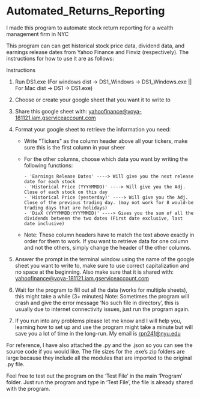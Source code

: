 # Automated_Returns_Reporting
I made this program to automate stock return reporting for a wealth management firm in NYC

This program can can get historical stock price data, dividend data, and earnings release dates from Yahoo Finance and Finviz (respectively). 
The instructions for how to use it are as follows:

Instructions



1. Run DS1.exe (For windows dist → DS1_Windows → DS1_Windows.exe ||  For Mac dist → DS1 → DS1.exe)
2. Choose or create your google sheet that you want it to write to
3. Share this google sheet with: yahoofinance@voya-181121.iam.gserviceaccount.com

4. Format your google sheet to retrieve the information you need:
    - Write "Tickers" as the column header above all your tickers, make sure this is the first column in your sheer
    - For the other columns, choose which data you want by writing the following functions:

          - 'Earnings Release Dates' ----> Will give you the next release date for each stock
          - 'Historical Price (YYYYMMDD)' ----> Will give you the Adj. Close of each stock on this day
          - 'Historical Price (yesterday)' ----> Will give you the Adj. Close of the previous trading day. (may not work for 8 would-be trading days that are holidays)
          - 'DivX (YYYYMMDD:YYYYMMDD)' ----> Gives you the sum of all the dividends between the two dates (First date exclusive, last date inclusive)

     - Note: These column headers have to match the text above exactly in order for them to  work. If you want to retrieve data for one column and not the others, simply change the header of the other columns.

5. Answer the prompt in the terminal window using the name of the google sheet you want to write to, make sure to use correct capitalization and no space at the beginning. Also make sure that it is shared with: yahoofinance@voya-181121.iam.gserviceaccount.com

6. Wait for the program to fill out all the data (works for multiple sheets), this might take a while      (3+ minutes)
Note: Sometimes the program will crash and give the error message ‘No such file in directory’, this is usually due to internet connectivity issues, just run the program again.

7. If you run into any problems please let me know and I will help you, learning how to set up and use the program might take a minute but will save you a lot of time in the long-run. My email is rpn241@nyu.edu

For reference, I have also attached the .py and the .json so you can see the source code if you would like. The file sizes for the .exe’s zip folders are large because they include all the modules that are imported to the original .py file.

Feel free to test out the program on the ‘Test File’ in the main ‘Program’ folder. Just run the program and type in ‘Test File’, the file is already shared with the program.




